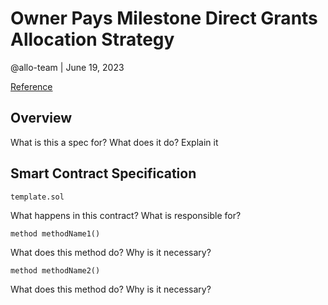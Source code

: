 # Owner Pays Milestone Direct Grants Allocation Strategy

@allo-team | June 19, 2023

[Reference]()

## Overview
What is this a spec for? What does it do? Explain it

## Smart Contract Specification
`template.sol`

What happens in this contract? What is responsible for?

```solidity
method methodName1()
```
What does this method do? Why is it necessary?

```solidity
method methodName2()
```

What does this method do? Why is it necessary?
